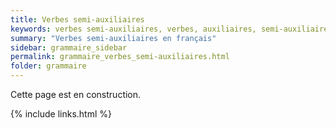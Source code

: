 ```yaml
---
title: Verbes semi-auxiliaires
keywords: verbes semi-auxiliaires, verbes, auxiliaires, semi-auxiliaires
summary: "Verbes semi-auxiliaires en français"
sidebar: grammaire_sidebar
permalink: grammaire_verbes_semi-auxiliaires.html
folder: grammaire
---
```


Cette page est en construction.

{% include links.html %}
